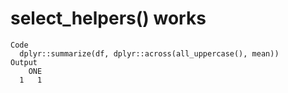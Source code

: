# select_helpers() works

    Code
      dplyr::summarize(df, dplyr::across(all_uppercase(), mean))
    Output
        ONE
      1   1

